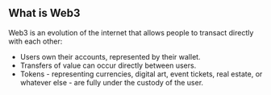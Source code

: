 ## What is Web3
Web3 is an evolution of the internet that allows people to transact directly with each other:
- Users own their accounts, represented by their wallet.
- Transfers of value can occur directly between users.
- Tokens - representing currencies, digital art, event tickets, real estate, or whatever else - are fully under the custody of the user.